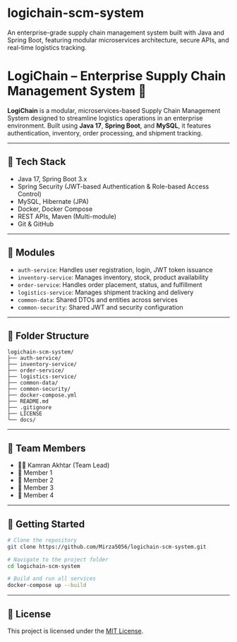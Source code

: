 # logichain-scm-system
An enterprise-grade supply chain management system built with Java and Spring Boot, featuring modular microservices architecture, secure APIs, and real-time logistics tracking.

# LogiChain – Enterprise Supply Chain Management System 🚚

**LogiChain** is a modular, microservices-based Supply Chain Management System designed to streamline logistics operations in an enterprise environment. Built using **Java 17**, **Spring Boot**, and **MySQL**, it features authentication, inventory, order processing, and shipment tracking.

---

## 🔧 Tech Stack

- Java 17, Spring Boot 3.x
- Spring Security (JWT-based Authentication & Role-based Access Control)
- MySQL, Hibernate (JPA)
- Docker, Docker Compose
- REST APIs, Maven (Multi-module)
- Git & GitHub

---

## 🧱 Modules

- `auth-service`: Handles user registration, login, JWT token issuance
- `inventory-service`: Manages inventory, stock, product availability
- `order-service`: Handles order placement, status, and fulfillment
- `logistics-service`: Manages shipment tracking and delivery
- `common-data`: Shared DTOs and entities across services
- `common-security`: Shared JWT and security configuration

---

## 📁 Folder Structure

```
logichain-scm-system/
├── auth-service/
├── inventory-service/
├── order-service/
├── logistics-service/
├── common-data/
├── common-security/
├── docker-compose.yml
├── README.md
├── .gitignore
├── LICENSE
└── docs/
```

---

## 👥 Team Members

- 👨‍💼 Kamran Akhtar (Team Lead)
- 👤 Member 1
- 👤 Member 2
- 👤 Member 3
- 👤 Member 4

---

## 🏁 Getting Started

```bash
# Clone the repository
git clone https://github.com/Mirza5056/logichain-scm-system.git

# Navigate to the project folder
cd logichain-scm-system

# Build and run all services
docker-compose up --build
```

---

## 📄 License

This project is licensed under the [MIT License](LICENSE).
